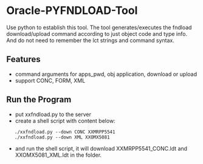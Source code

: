 # Oracle-PYFNDLOAD-Tool
 Use python to establish this tool.
 The tool generates/executes the fndload download/upload command according to just object code and type info.
 And do not need to remember the lct strings and command syntax.  

## Features

- command arguments for apps_pwd, obj application, download or upload
- support CONC, FORM, XML

  
## Run the Program
- put xxfndload.py to the server
- create a shell script with content below:
```
   ./xxfndload.py --down CONC XXMRPP5541
   ./xxfndload.py --down XML XXOMX5081
```
   
- and run the shell script, it will download XXMRPP5541_CONC.ldt and XXOMX5081_XML.ldt in the folder.